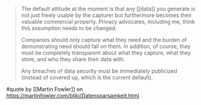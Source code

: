 > The default attitude at the moment is that any [[data]] you generate is not just freely usable by the capturer but furthermore becomes their valuable commercial property. Privacy advocates, including me, think this assumption needs to be changed. 
> 
> Companies should only capture what they need and the burden of demonstrating need should fall on them. In addition, of course, they must be completely transparent about what they capture, what they store, and who they share their data with.
> 
> Any breaches of data security must be immediately publicized (instead of covered up, which is the current default).

#quote by [[Martin Fowler]] on https://martinfowler.com/bliki/Datensparsamkeit.html